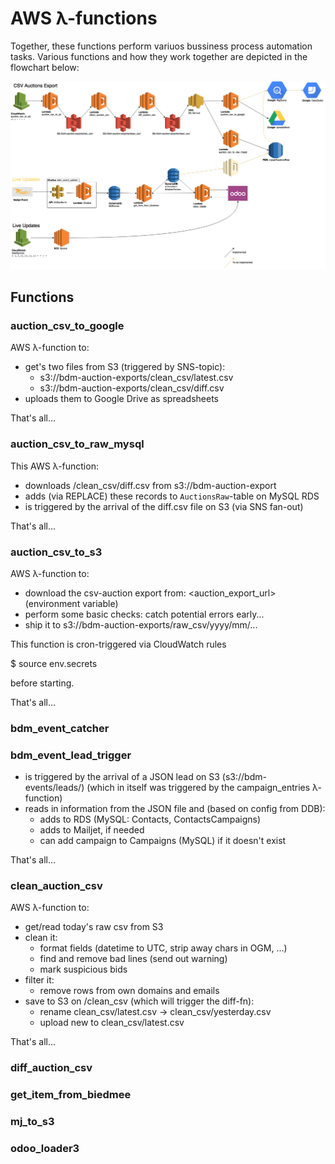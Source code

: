 # AWS λ-functions

Together, these functions perform variuos bussiness process automation tasks.
Various functions and how they work together are depicted in the flowchart
below:

![Automation Flowchart](./Syncro_Flow.png)

## Functions

### auction_csv_to_google

AWS λ-function to:

 - get's two files from S3 (triggered by SNS-topic):
     - s3://bdm-auction-exports/clean_csv/latest.csv
     - s3://bdm-auction-exports/clean_csv/diff.csv
 - uploads them to Google Drive as spreadsheets

 That's all...

### auction_csv_to_raw_mysql

This AWS λ-function:

  - downloads /clean_csv/diff.csv from s3://bdm-auction-export
  - adds (via REPLACE) these records to `AuctionsRaw`-table on
    MySQL RDS
  - is triggered by the arrival of the diff.csv file on S3
    (via SNS fan-out)

 That's all...

### auction_csv_to_s3

AWS λ-function to:

 - download the csv-auction export from:
     <auction_export_url> (environment variable)
 - perform some basic checks: catch potential errors early...
 - ship it to s3://bdm-auction-exports/raw_csv/yyyy/mm/...

This function is cron-triggered via CloudWatch rules

$ source env.secrets

before starting.

That's all...

### bdm_event_catcher

### bdm_event_lead_trigger

- is triggered by the arrival of a JSON lead on S3
    (s3://bdm-events/leads/)
    (which in itself was triggered by the campaign_entries λ-function)
- reads in information from the JSON file and (based on config from
    DDB):
    - adds to RDS (MySQL: Contacts, ContactsCampaigns)
    - adds to Mailjet, if needed
    - can add campaign to Campaigns (MySQL) if it doesn't exist

That's all...

### clean_auction_csv

AWS λ-function to:

 - get/read today's raw csv from S3
 - clean it:
     - format fields (datetime to UTC, strip away chars in OGM, ...)
     - find and remove bad lines (send out warning)
     - mark suspicious bids
 - filter it:
     - remove rows from own domains and emails
 - save to S3 on /clean_csv (which will trigger the diff-fn):
     - rename clean_csv/latest.csv -> clean_csv/yesterday.csv
     - upload new to clean_csv/latest.csv

That's all...

### diff_auction_csv

### get_item_from_biedmee

### mj_to_s3

### odoo_loader3
